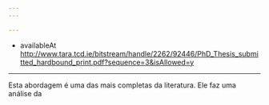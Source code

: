 ```yaml
---
---

---
```


- availableAt http://www.tara.tcd.ie/bitstream/handle/2262/92446/PhD_Thesis_submitted_hardbound_print.pdf?sequence=3&isAllowed=y

---

Esta abordagem é uma das mais completas da literatura. Ele faz uma análise da 